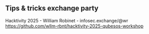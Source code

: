 
##               Tips & tricks exchange party



Hacktivity 2025 - William Robinet - infosec.exchange/@wr
https://github.com/wllm-rbnt/hacktivity-2025-qubesos-workshop
